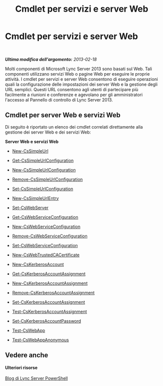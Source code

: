 ﻿---
title: Cmdlet per servizi e server Web
TOCTitle: Cmdlet per servizi e server Web
ms:assetid: 07ce7fd4-4068-4957-9cb9-fd121b43858c
ms:mtpsurl: https://technet.microsoft.com/it-it/library/Gg415631(v=OCS.15)
ms:contentKeyID: 49299588
ms.date: 08/24/2015
mtps_version: v=OCS.15
ms.translationtype: HT
---

# Cmdlet per servizi e server Web

 

_**Ultima modifica dell'argomento:** 2013-02-18_

Molti componenti di Microsoft Lync Server 2013 sono basati sul Web. Tali componenti utilizzano servizi Web o pagine Web per eseguire le proprie attività. I cmdlet per servizi e server Web consentono di eseguire operazioni quali la configurazione delle impostazioni dei server Web e la gestione degli URL semplici. Questi URL consentono agli utenti di partecipare più facilmente a riunioni e conferenze e agevolano per gli amministratori l'accesso al Pannello di controllo di Lync Server 2013.

## Cmdlet per server Web e servizi Web

Di seguito è riportato un elenco dei cmdlet correlati direttamente alla gestione dei server Web e dei servizi Web:

**Server Web e servizi Web**

  -   
    [New-CsSimpleUrl](new-cssimpleurl.md)

  -   
    [Get-CsSimpleUrlConfiguration](get-cssimpleurlconfiguration.md)

  -   
    [New-CsSimpleUrlConfiguration](new-cssimpleurlconfiguration.md)

  -   
    [Remove-CsSimpleUrlConfiguration](remove-cssimpleurlconfiguration.md)

  -   
    [Set-CsSimpleUrlConfiguration](set-cssimpleurlconfiguration.md)

  -   
    [New-CsSimpleUrlEntry](new-cssimpleurlentry.md)

  -   
    [Set-CsWebServer](set-cswebserver.md)

  -   
    [Get-CsWebServiceConfiguration](get-cswebserviceconfiguration.md)

  -   
    [New-CsWebServiceConfiguration](new-cswebserviceconfiguration.md)

  -   
    [Remove-CsWebServiceConfiguration](remove-cswebserviceconfiguration.md)

  -   
    [Set-CsWebServiceConfiguration](set-cswebserviceconfiguration.md)

  -   
    [New-CsWebTrustedCACertificate](new-cswebtrustedcacertificate.md)

  -   
    [New-CsKerberosAccount](new-cskerberosaccount.md)

  -   
    [Get-CsKerberosAccountAssignment](get-cskerberosaccountassignment.md)

  -   
    [New-CsKerberosAccountAssignment](new-cskerberosaccountassignment.md)

  -   
    [Remove-CsKerberosAccountAssignment](remove-cskerberosaccountassignment.md)

  -   
    [Set-CsKerberosAccountAssignment](set-cskerberosaccountassignment.md)

  -   
    [Test-CsKerberosAccountAssignment](test-cskerberosaccountassignment.md)

  -   
    [Set-CsKerberosAccountPassword](set-cskerberosaccountpassword.md)

  - [Test-CsWebApp](test-cswebapp.md)

  - [Test-CsWebAppAnonymous](test-cswebappanonymous.md)

## Vedere anche

#### Ulteriori risorse

[Blog di Lync Server PowerShell](http://go.microsoft.com/fwlink/?linkid=203150%26clcid=0x410)


